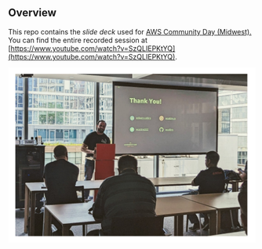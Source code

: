 ## Overview
This repo contains the _slide deck_ used for [AWS Community Day (Midwest).](https://www.midwestcommunityday.com/) You can find the entire recorded session at [https://www.youtube.com/watch?v=SzQLIEPKtYQ](https://www.youtube.com/watch?v=SzQLIEPKtYQ).

![Session](./session.png)